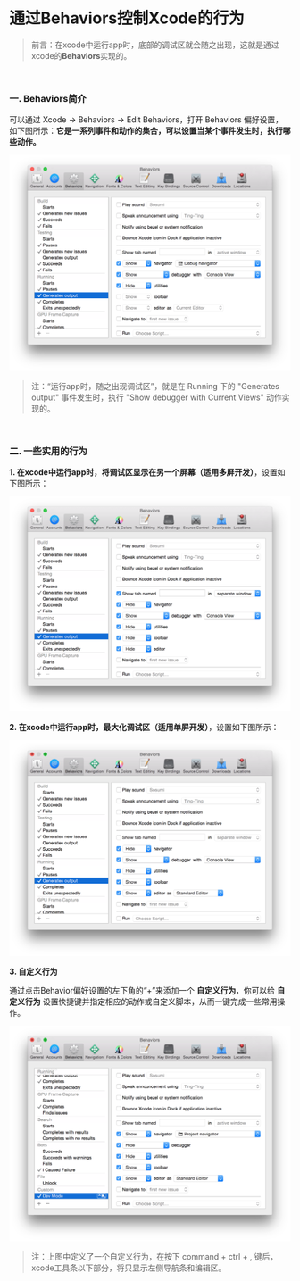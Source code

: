# 通过Behaviors控制Xcode的行为

> 前言：在xcode中运行app时，底部的调试区就会随之出现，这就是通过xcode的**Behaviors**实现的。

<br>

### 一. Behaviors简介

可以通过 Xcode -> Behaviors -> Edit Behaviors，打开 Behaviors 偏好设置，如下图所示：**它是一系列事件和动作的集合，可以设置当某个事件发生时，执行哪些动作。**

![Behaviors偏好设置](../images/behaviors.png)

> 注：“运行app时，随之出现调试区”，就是在 Running 下的 "Generates output" 事件发生时，执行 "Show debugger with Current Views" 动作实现的。

<br>

### 二. 一些实用的行为

**1. 在xcode中运行app时，将调试区显示在另一个屏幕（适用多屏开发）**，设置如下图所示：

![在另一个屏幕中显示调试区](../images/behaviors_debug_seperate_window.png)

**2. 在xcode中运行app时，最大化调试区（适用单屏开发）**，设置如下图所示：

![最大化调试区](../images/behaviors_debug_max.png)

**3. 自定义行为**

通过点击Behavior偏好设置的左下角的“+”来添加一个 **自定义行为**，你可以给 **自定义行为** 设置快捷键并指定相应的动作或自定义脚本，从而一键完成一些常用操作。

![自定义行为](../images/behaviors_custom.png)

> 注：上图中定义了一个自定义行为，在按下 command + ctrl + , 键后，xcode工具条以下部分，将只显示左侧导航条和编辑区。




